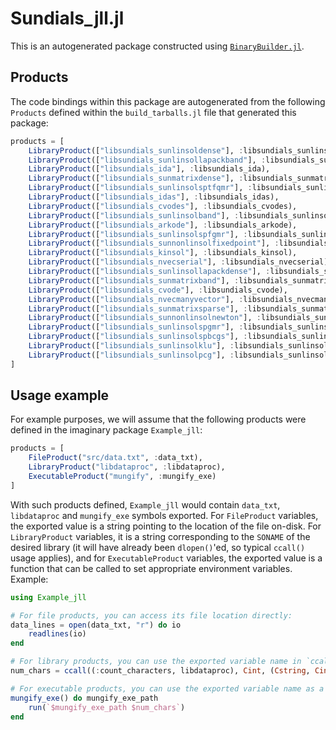 # Sundials_jll.jl

This is an autogenerated package constructed using [`BinaryBuilder.jl`](https://github.com/JuliaPackaging/BinaryBuilder.jl).

## Products

The code bindings within this package are autogenerated from the following `Products` defined within the `build_tarballs.jl` file that generated this package:

```julia
products = [
    LibraryProduct(["libsundials_sunlinsoldense"], :libsundials_sunlinsoldense),
    LibraryProduct(["libsundials_sunlinsollapackband"], :libsundials_sunlinsollapackband),
    LibraryProduct(["libsundials_ida"], :libsundials_ida),
    LibraryProduct(["libsundials_sunmatrixdense"], :libsundials_sunmatrixdense),
    LibraryProduct(["libsundials_sunlinsolsptfqmr"], :libsundials_sunlinsolsptfqmr),
    LibraryProduct(["libsundials_idas"], :libsundials_idas),
    LibraryProduct(["libsundials_cvodes"], :libsundials_cvodes),
    LibraryProduct(["libsundials_sunlinsolband"], :libsundials_sunlinsolband),
    LibraryProduct(["libsundials_arkode"], :libsundials_arkode),
    LibraryProduct(["libsundials_sunlinsolspfgmr"], :libsundials_sunlinsolspfgmr),
    LibraryProduct(["libsundials_sunnonlinsolfixedpoint"], :libsundials_sunnonlinsolfixedpoint),
    LibraryProduct(["libsundials_kinsol"], :libsundials_kinsol),
    LibraryProduct(["libsundials_nvecserial"], :libsundials_nvecserial),
    LibraryProduct(["libsundials_sunlinsollapackdense"], :libsundials_sunlinsollapackdense),
    LibraryProduct(["libsundials_sunmatrixband"], :libsundials_sunmatrixband),
    LibraryProduct(["libsundials_cvode"], :libsundials_cvode),
    LibraryProduct(["libsundials_nvecmanyvector"], :libsundials_nvecmanyvector),
    LibraryProduct(["libsundials_sunmatrixsparse"], :libsundials_sunmatrixsparse),
    LibraryProduct(["libsundials_sunnonlinsolnewton"], :libsundials_sunnonlinsolnewton),
    LibraryProduct(["libsundials_sunlinsolspgmr"], :libsundials_sunlinsolspgmr),
    LibraryProduct(["libsundials_sunlinsolspbcgs"], :libsundials_sunlinsolspbcgs),
    LibraryProduct(["libsundials_sunlinsolklu"], :libsundials_sunlinsolklu),
    LibraryProduct(["libsundials_sunlinsolpcg"], :libsundials_sunlinsolpcg)
]
```

## Usage example

For example purposes, we will assume that the following products were defined in the imaginary package `Example_jll`:

```julia
products = [
    FileProduct("src/data.txt", :data_txt),
    LibraryProduct("libdataproc", :libdataproc),
    ExecutableProduct("mungify", :mungify_exe)
]
```

With such products defined, `Example_jll` would contain `data_txt`, `libdataproc` and `mungify_exe` symbols exported. For `FileProduct` variables, the exported value is a string pointing to the location of the file on-disk.  For `LibraryProduct` variables, it is a string corresponding to the `SONAME` of the desired library (it will have already been `dlopen()`'ed, so typical `ccall()` usage applies), and for `ExecutableProduct` variables, the exported value is a function that can be called to set appropriate environment variables.  Example:

```julia
using Example_jll

# For file products, you can access its file location directly:
data_lines = open(data_txt, "r") do io
    readlines(io)
end

# For library products, you can use the exported variable name in `ccall()` invocations directly
num_chars = ccall((:count_characters, libdataproc), Cint, (Cstring, Cint), data_lines[1], length(data_lines[1]))

# For executable products, you can use the exported variable name as a function that you can call
mungify_exe() do mungify_exe_path
    run(`$mungify_exe_path $num_chars`)
end
```
